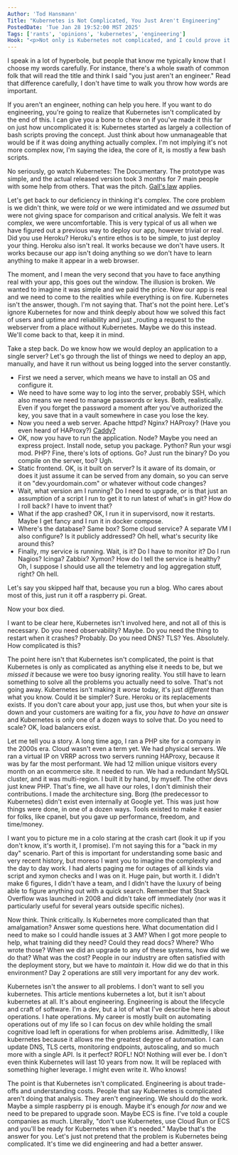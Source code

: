 ```yaml
---
Author: 'Tod Hansmann'
Title: "Kubernetes is Not Complicated, You Just Aren't Engineering"
PostedDate: 'Tue Jan 28 19:52:00 MST 2025'
Tags: ['rants', 'opinions', 'kubernetes', 'engineering']
Hook: "<p>Not only is Kubernetes not complicated, and I could prove it to you, but the bigger problem is if you skipped being insulted by the part that you aren't engineering, because that's the real thing holding this industry back.</p>"
---
```

I speak in a lot of hyperbole, but people that know me typically know that I choose my words carefully. For instance, there's a whole swath of common folk that will read the title and think I said "you just aren't an engineer." Read that difference carefully, I don't have time to walk you throw how words are important.

If you aren't an engineer, nothing can help you here. If you want to do engineering, you're going to realize that Kubernetes isn't complicated by the end of this. I can give you a bone to chew on if you've made it this far on just how uncomplicated it is: Kubernetes started as largely a collection of bash scripts proving the concept. Just think about how unmanageable that would be if it was doing anything actually complex. I'm not implying it's not more complex now, I'm saying the idea, the core of it, is mostly a few bash scripts.

No seriously, go watch Kubernetes: The Documentary. The prototype was simple, and the actual released version took 3 months for 7 main people with some help from others. That was the pitch. [Gall's law](http://principles-wiki.net/principles:gall_s_law) applies.

Let's get back to our deficiency in thinking it's complex. The core problem is we didn't think, we were _told_ or we were intimidated and we _assumed_ but were not giving space for comparison and critical analysis. We felt it was complex, we were uncomfortable. This is very typical of us all when we have figured out a previous way to deploy our app, however trivial or real. Did you use Heroku? Heroku's entire ethos is to be simple, to just deploy your thing. Heroku also isn't real. It works because we don't have users. It works because our app isn't doing anything so we don't have to learn anything to make it appear in a web browser.

The moment, and I mean the very second that you have to face anything real with your app, this goes out the window. The illusion is broken. We wanted to imagine it was simple and we paid the price. Now our app is real and we need to come to the realities while everything is on fire. Kubernetes isn't the answer, though. I'm not saying that. That's not the point here. Let's ignore Kubernetes for now and think deeply about how we solved this fact of users and uptime and reliability and just _routing a request to the webserver from a place without Kubernetes. Maybe we do this instead. We'll come back to that, keep it in mind.

Take a step back. Do we know how we would deploy an application to a single server? Let's go through the list of things we need to deploy an app, manually, and have it run without us being logged into the server constantly.
- First we need a server, which means we have to install an OS and configure it.
- We need to have some way to log into the server, probably SSH, which also means we need to manage passwords or keys. Both, realistically. Even if you forget the password a moment after you've authorized the key, you save that in a vault somewhere in case you lose the key.
- Now you need a web server. Apache httpd? Nginx? HAProxy? (Have you even heard of HAProxy?) [Caddy?](https://caddyserver.com/)
- OK, now you have to run the application. Node? Maybe you need an express project. Install node, setup you package. Python? Run your wsgi mod. PHP? Fine, there's lots of options. Go? Just run the binary? Do you compile on the server, too? Ugh.
- Static frontend. OK, is it built on server? Is it aware of its domain, or does it just assume it can be served from any domain, so you can serve it on "dev.yourdomain.com" or whatever without code changes?
- Wait, what version am I running? Do I need to upgrade, or is that just an assumption of a script I run to get it to run latest of what's in git? How do I roll back? I have to invent that?
- What if the app crashed? OK, I run it in supervisord, now it restarts. Maybe I get fancy and I run it in docker compose.
- Where's the database? Same box? Some cloud service? A separate VM I also configure? Is it publicly addressed? Oh hell, what's security like around this?
- Finally, my service is running. Wait, is it? Do I have to monitor it? Do I run Nagios? Icinga? Zabbix? Xymon? How do I tell the service is healthy? Oh, I suppose I should use all the telemetry and log aggregation stuff, right? Oh hell.

Let's say you skipped half that, because you run a blog. Who cares about most of this, just run it off a raspberry pi. Great.

Now your box died.

I want to be clear here, Kubernetes isn't involved here, and not all of this is necessary. Do you need observability? Maybe. Do you need the thing to restart when it crashes? Probably. Do you need DNS? TLS? Yes. Absolutely. How complicated is this?

The point here isn't that Kubernetes isn't complicated, the point is that Kubernetes is only as complicated as anything else it needs to be, but we _missed it_ because we were too busy ignoring reality. You still have to learn something to solve all the problems you actually need to solve. That's not going away. Kubernetes isn't making it _worse_ today, it's just _different_ than what you know. Could it be simpler? Sure. Heroku or its replacements exists. If you don't care about your app, just use thos, but when your site is down and your customers are waiting for a fix, _you have to have an answer_ and Kubernetes is only one of a dozen ways to solve that. Do you need to scale? OK, load balancers exist.

Let me tell you a story. A long time ago, I ran a PHP site for a company in the 2000s era. Cloud wasn't even a term yet. We had physical servers. We ran a virtual IP on VRRP across two servers running HAProxy, because it was by far the most performant. We had 12 million unique visitors every month on an ecommerce site. It needed to run. We had a redundant MySQL cluster, and it was multi-region. I built it by hand, by myself. The other devs just knew PHP. That's fine, we all have our roles, I don't diminish their contributions. I made the architecture sing. Borg (the predecessor to Kubernetes) didn't exist even internally at Google yet. This was just how things were done, in one of a dozen ways. Tools existed to make it easier for folks, like cpanel, but you gave up performance, freedom, and time/money.

I want you to picture me in a colo staring at the crash cart (look it up if you don't know, it's worth it, I promise). I'm not saying this for a "back in my day" scenario. Part of this is important for understanding some basic and very recent history, but moreso I want you to imagine the complexity and the day to day work. I had alerts paging me for outages of all kinds via script and xymon checks and I was on it. Huge pain, but worth it. I didn't make 6 figures, I didn't have a team, and I didn't have the luxury of being able to figure anything out with a quick search. Remember that Stack Overflow was launched in 2008 and didn't take off immediately (nor was it particularly useful for several years outside specific niches).

Now think. Think critically. Is Kubernetes more complicated than that amalgamation? Answer some questions here. What documentation did I need to make so I could handle issues at 3 AM? When I got more people to help, what training did they need? Could they read docs? Where? Who wrote those? When we did an upgrade to any of these systems, how did we do that? What was the cost? People in our industry are often satisfied with the deployment story, but we have to _maintain_ it. How did we do that in this environment? Day 2 operations are still very important for any dev work.

Kubernetes isn't the answer to all problems. I don't want to sell you kubernetes. This article mentions kubernetes a lot, but it isn't about kubernetes at all. It's about engineering. Engineering is about the lifecycle and craft of software. I'm a dev, but a lot of what I've describe here is about operations. I hate operations. My career is mostly built on automating operations out of my life so I can focus on dev while holding the small cognitive load left in operations for when problems arise. Admittedly, I like kubernetes because it allows me the greatest degree of automation. I can update DNS, TLS certs, monitoring endpoints, autoscaling, and so much more with a single API. Is it perfect? ROFL! NO! Nothing will ever be. I don't even think Kubernetes will last 10 years from now. It will be replaced with something higher leverage. I might even write it. Who knows!

The point is that Kubernetes isn't complicated. Engineering is about trade-offs and understanding costs. People that say Kubernetes is complicated aren't doing that analysis. They aren't engineering. We should do the work. Maybe a simple raspberry pi is enough. Maybe it's enough _for now_ and we need to be prepared to upgrade soon. Maybe ECS is fine. I've told a couple companies as much. Literally, "don't use Kubernetes, use Cloud Run or ECS and you'll be ready for Kubernetes when it's needed." Maybe that's the answer for you. Let's just not pretend that the problem is Kubernetes being complicated. It's time we did engineering and had a better answer.
